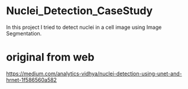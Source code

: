 # Nuclei_Detection_CaseStudy
In this project I tried to detect nuclei in a cell image using Image Segmentation.


# original from web 
https://medium.com/analytics-vidhya/nuclei-detection-using-unet-and-hrnet-1f586560a582
